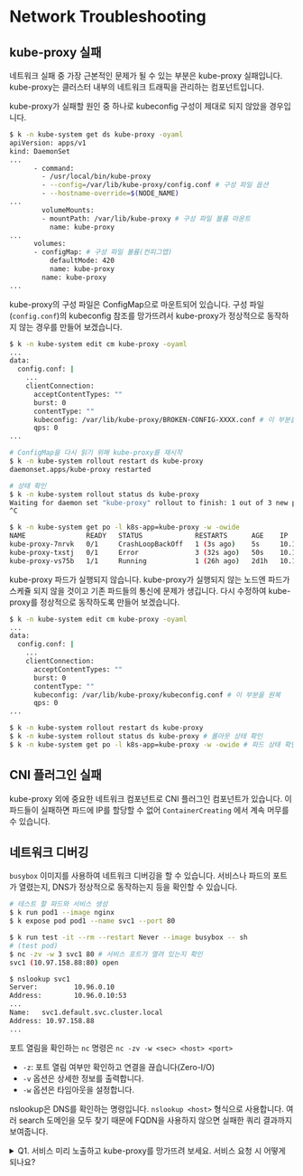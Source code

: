 # Network Troubleshooting

## kube-proxy 실패

네트워크 실패 중 가장 근본적인 문제가 될 수 있는 부분은 kube-proxy 실패입니다. kube-proxy는 클러스터 내부의 네트워크 트래픽을 관리하는 컴포넌트입니다.

kube-proxy가 실패할 원인 중 하나로 kubeconfig 구성이 제대로 되지 않았을 경우입니다.

```sh
$ k -n kube-system get ds kube-proxy -oyaml
apiVersion: apps/v1
kind: DaemonSet
...
      - command:
        - /usr/local/bin/kube-proxy
        - --config=/var/lib/kube-proxy/config.conf # 구성 파일 옵션
        - --hostname-override=$(NODE_NAME)
...
        volumeMounts:
        - mountPath: /var/lib/kube-proxy # 구성 파일 볼륨 마운트
          name: kube-proxy
...
      volumes:
      - configMap: # 구성 파일 볼륨(컨피그맵)
          defaultMode: 420
          name: kube-proxy
        name: kube-proxy
...
```

kube-proxy의 구성 파일은 ConfigMap으로 마운트되어 있습니다. 구성 파일(`config.conf`)의 kubeconfig 참조를 망가뜨려서 kube-proxy가 정상적으로 동작하지 않는 경우를 만들어 보겠습니다.

```sh
$ k -n kube-system edit cm kube-proxy -oyaml
...
data:
  config.conf: |
    ...
    clientConnection:
      acceptContentTypes: ""
      burst: 0
      contentType: ""
      kubeconfig: /var/lib/kube-proxy/BROKEN-CONFIG-XXXX.conf # 이 부분을 수정
      qps: 0
...

# ConfigMap을 다시 읽기 위해 kube-proxy를 재시작
$ k -n kube-system rollout restart ds kube-proxy
daemonset.apps/kube-proxy restarted

# 상태 확인
$ k -n kube-system rollout status ds kube-proxy
Waiting for daemon set "kube-proxy" rollout to finish: 1 out of 3 new pods have been updated...
^C

$ k -n kube-system get po -l k8s-app=kube-proxy -w -owide
NAME               READY   STATUS             RESTARTS      AGE    IP            NODE     NOMINATED NODE   READINESS GATES
kube-proxy-7nrvk   0/1     CrashLoopBackOff   1 (3s ago)    5s     10.178.0.8    node-1   <none>           <none>
kube-proxy-txstj   0/1     Error              3 (32s ago)   50s    10.178.0.10   node-3   <none>           <none>
kube-proxy-vs75b   1/1     Running            1 (26h ago)   2d1h   10.178.0.9    node-2   <none>           <none>
```

kube-proxy 파드가 실행되지 않습니다. kube-proxy가 실행되지 않는 노드엔 파드가 스케쥴 되지 않을 것이고 기존 파드들의 통신에 문제가 생깁니다. 다시 수정하여 kube-proxy를 정상적으로 동작하도록 만들어 보겠습니다.

```sh
$ k -n kube-system edit cm kube-proxy -oyaml
...
data:
  config.conf: |
    ...
    clientConnection:
      acceptContentTypes: ""
      burst: 0
      contentType: ""
      kubeconfig: /var/lib/kube-proxy/kubeconfig.conf # 이 부분을 원복
      qps: 0
...

$ k -n kube-system rollout restart ds kube-proxy
$ k -n kube-system rollout status ds kube-proxy # 롤아웃 상태 확인
$ k -n kube-system get po -l k8s-app=kube-proxy -w -owide # 파드 상태 확인
```

## CNI 플러그인 실패

kube-proxy 외에 중요한 네트워크 컴포넌트로 CNI 플러그인 컴포넌트가 있습니다. 이 파드들이 실패하면 파드에 IP를 할당할 수 없어 `ContainerCreating` 에서 계속 머무를 수 있습니다.

## 네트워크 디버깅

`busybox` 이미지를 사용하여 네트워크 디버깅을 할 수 있습니다. 서비스나 파드의 포트가 열렸는지, DNS가 정상적으로 동작하는지 등을 확인할 수 있습니다.

```sh
# 테스트 할 파드와 서비스 생성
$ k run pod1 --image nginx
$ k expose pod pod1 --name svc1 --port 80

$ k run test -it --rm --restart Never --image busybox -- sh
# (test pod)
$ nc -zv -w 3 svc1 80 # 서비스 포트가 열려 있는지 확인
svc1 (10.97.158.88:80) open

$ nslookup svc1
Server:         10.96.0.10
Address:        10.96.0.10:53
...
Name:   svc1.default.svc.cluster.local
Address: 10.97.158.88
...
```

포트 열림을 확인하는 `nc` 명령은 `nc -zv -w <sec> <host> <port>`
- `-z`: 포트 열림 여부만 확인하고 연결을 끊습니다(Zero-I/O)
- `-v` 옵션은 상세한 정보를 출력합니다.
- `-w` 옵션은 타임아웃을 설정합니다.

nslookup은 DNS를 확인하는 명령입니다. `nslookup <host>` 형식으로 사용합니다. 여러 search 도메인을 모두 찾기 때문에 FQDN을 사용하지 않으면 실패한 쿼리 결과까지 보여줍니다.

<details>
<summary>Q1. 서비스 미리 노출하고 kube-proxy를 망가뜨려 보세요. 서비스 요청 시 어떻게 되나요?</summary>

</details>
